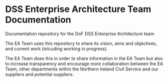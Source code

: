# DSS Enterprise Architecture Team Documentation
Documentation repository for the DoF DSS Enterprise Architecture team

The EA Team uses this repository to share its vision, aims and objectives, and current work (inlcuding working in progress).

The EA Team does this in order to share information in the EA Team but also to increase transparency and encourage more collaboration between the EA Team, other departments within the Northern Ireland Civil Service and our suppliers and potential suppliers.
